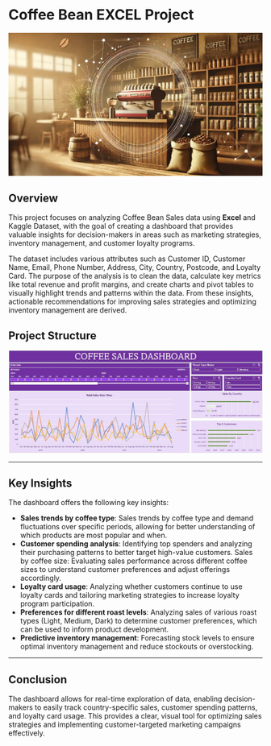 # Coffee Bean EXCEL Project

![coffee_bean](https://github.com/newgjkk/Excel_coffee_bean/blob/main/coffee_bean.JPG)

## Overview

This project focuses on analyzing Coffee Bean Sales data using **Excel** and Kaggle Dataset, with the goal of creating a dashboard that provides valuable insights for decision-makers in areas such as marketing strategies, inventory management, and customer loyalty programs.


The dataset includes various attributes such as Customer ID, Customer Name, Email, Phone Number, Address, City, Country, Postcode, and Loyalty Card. The purpose of the analysis is to clean the data, calculate key metrics like total revenue and profit margins, and create charts and pivot tables to visually highlight trends and patterns within the data. From these insights, actionable recommendations for improving sales strategies and optimizing inventory management are derived.

## Project Structure
![ERD](https://github.com/newgjkk/Excel_coffee_bean/blob/main/Coffee_Sales_report.JPG)

---



## Key Insights
The dashboard offers the following key insights:

- **Sales trends by coffee type**: Sales trends by coffee type and demand fluctuations over specific periods, allowing for better understanding of which products are most popular and when.
- **Customer spending analysis**: Identifying top spenders and analyzing their purchasing patterns to better target high-value customers.
Sales by coffee size: Evaluating sales performance across different coffee sizes to understand customer preferences and adjust offerings accordingly.
- **Loyalty card usage**: Analyzing whether customers continue to use loyalty cards and tailoring marketing strategies to increase loyalty program participation.
- **Preferences for different roast levels**: Analyzing sales of various roast types (Light, Medium, Dark) to determine customer preferences, which can be used to inform product development.
- **Predictive inventory management**: Forecasting stock levels to ensure optimal inventory management and reduce stockouts or overstocking.

---


## Conclusion
The dashboard allows for real-time exploration of data, enabling decision-makers to easily track country-specific sales, customer spending patterns, and loyalty card usage. This provides a clear, visual tool for optimizing sales strategies and implementing customer-targeted marketing campaigns effectively.
